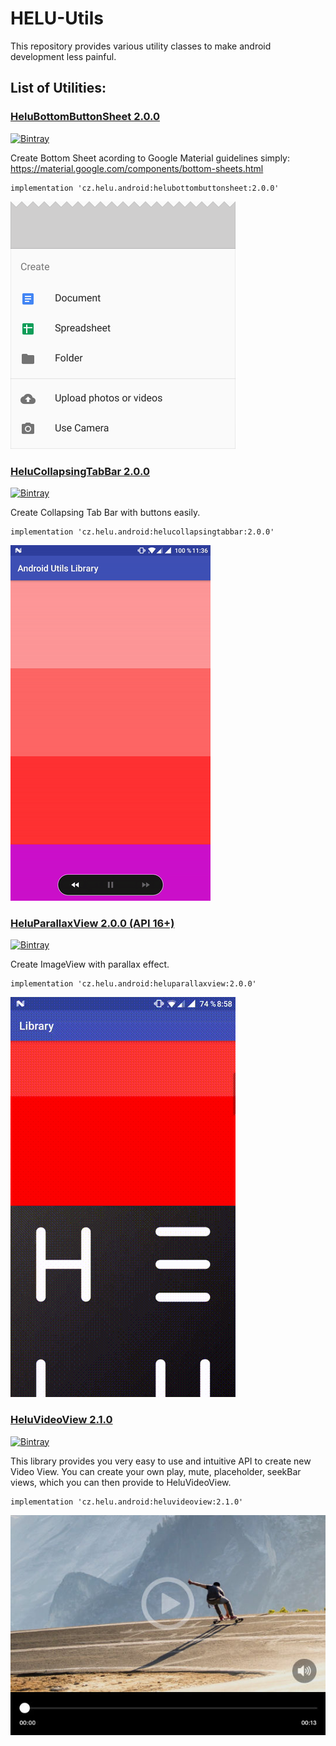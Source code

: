 # HELU-Utils

This repository provides various utility classes to make android development less painful.

## List of Utilities:


### [HeluBottomButtonSheet 2.0.0](./LibraryBuildProject/helubottombuttonsheet/) 
[![Bintray](https://api.bintray.com/packages/tuxilero/maven/HeluBottomButtonSheet/images/download.svg)](https://bintray.com/tuxilero/maven/HeluBottomButtonSheet)

Create Bottom Sheet acording to Google Material guidelines simply: https://material.google.com/components/bottom-sheets.html

```
implementation 'cz.helu.android:helubottombuttonsheet:2.0.0'
```

![Alt text](./LibraryBuildProject/helubottombuttonsheet/extras/HeluBottomButtonSheet.png?raw=true "HeluBottomButtonSheet")



### [HeluCollapsingTabBar 2.0.0](./LibraryBuildProject/helucollapsingtabbar/)
[![Bintray](https://api.bintray.com/packages/tuxilero/maven/HeluCollapsingTabBar/images/download.svg)](https://bintray.com/tuxilero/maven/HeluCollapsingTabBar)

Create Collapsing Tab Bar with buttons easily. 

```
implementation 'cz.helu.android:helucollapsingtabbar:2.0.0'
```

![Alt text](./LibraryBuildProject/helucollapsingtabbar/extras/HeluCollapsingTabBar.gif?raw=true "HeluCollapsingTabBar")



### [HeluParallaxView 2.0.0 (API 16+)](./LibraryBuildProject/heluparallaxview/)
[![Bintray](https://api.bintray.com/packages/tuxilero/maven/HeluParallaxView/images/download.svg)](https://bintray.com/tuxilero/maven/HeluParallaxView)

Create ImageView with parallax effect. 

```
implementation 'cz.helu.android:heluparallaxview:2.0.0'
```

![Alt text](./LibraryBuildProject/heluparallaxview/extras/HeluParallaxView.gif?raw=true "HeluParallaxView")



### [HeluVideoView 2.1.0](./LibraryBuildProject/heluvideoview/)
[![Bintray](https://api.bintray.com/packages/tuxilero/maven/HeluVideoView/images/download.svg)](https://bintray.com/tuxilero/maven/HeluVideoView)

This library provides you very easy to use and intuitive API to create new Video View. You can create your own play, mute, placeholder, seekBar views, which you can then provide to HeluVideoView.

```
implementation 'cz.helu.android:heluvideoview:2.1.0'
```

![Alt text](./LibraryBuildProject/heluvideoview/extras/HeluVideoView.jpg?raw=true "HeluVideoView")
